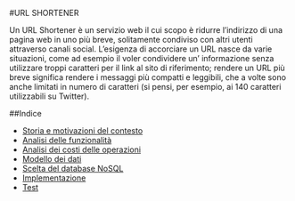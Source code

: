 #URL SHORTENER

Un URL Shortener è un servizio web il cui scopo è ridurre l’indirizzo di una pagina web in uno più breve, solitamente condiviso con altri utenti attraverso canali social. L’esigenza di accorciare un URL nasce da varie situazioni, come ad esempio il voler condividere un’ informazione senza utilizzare troppi caratteri per il link al sito di riferimento; rendere un URL più breve significa rendere i messaggi più compatti e leggibili, che a volte sono anche limitati in numero di caratteri (si pensi, per esempio, ai 140 caratteri utilizzabili su Twitter).

##Indice

- [Storia e motivazioni del contesto](https://github.com/GruppoPBDMNG-7/shortify.me/blob/master/Documentation/Storia%20e%20motivazioni%20del%20contesto.md)
- [Analisi delle funzionalità](https://github.com/GruppoPBDMNG-7/shortify.me/blob/master/Documentation/Analisi%20delle%20funzionalit%C3%A0.md)
- [Analisi dei costi delle operazioni](https://github.com/GruppoPBDMNG-7/shortify.me/blob/master/Documentation/Analisi%20dei%20costi%20delle%20operazioni.md)
- [Modello dei dati](https://github.com/GruppoPBDMNG-7/shortify.me/blob/master/Documentation/Modello%20dei%20dati.md)
- [Scelta del database NoSQL](https://github.com/GruppoPBDMNG-7/shortify.me/blob/master/Documentation/Scelta%20del%20database%20NoSQL.md)
- [Implementazione](https://github.com/GruppoPBDMNG-7/shortify.me/blob/master/Documentation/Implementazione.md)
- [Test](https://github.com/GruppoPBDMNG-7/shortify.me/blob/master/Documentation/Test.md)
